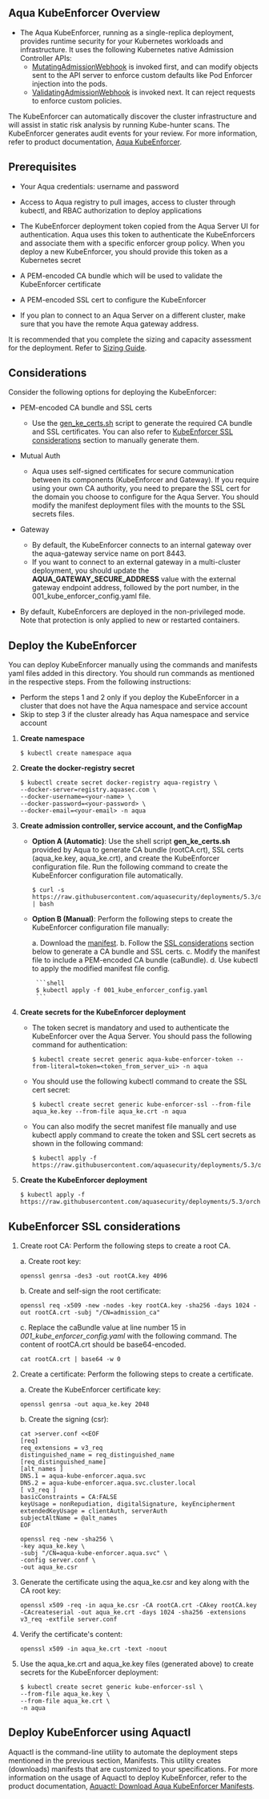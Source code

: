 ## Aqua KubeEnforcer Overview

- The Aqua KubeEnforcer, running as a single-replica deployment, provides runtime security for your Kubernetes workloads and infrastructure. It uses the following Kubernetes native Admission Controller APIs:
  - [MutatingAdmissionWebhook](https://kubernetes.io/docs/reference/access-authn-authz/admission-controllers/#mutatingadmissionwebhook) is invoked first, and can modify objects sent to the API server to enforce custom defaults like Pod Enforcer injection into the pods.
  - [ValidatingAdmissionWebhook](https://kubernetes.io/docs/reference/access-authn-authz/admission-controllers/#validatingadmissionwebhook) is invoked next. It can reject requests to enforce custom policies.

The KubeEnforcer can automatically discover the cluster infrastructure and will assist in static risk analysis by running Kube-hunter scans. The KubeEnforcer generates audit events for your review. For more information, refer to product documentation, [Aqua KubeEnforcer](https://docs.aquasec.com/docs/kubeenforcer).

## Prerequisites

- Your Aqua credentials: username and password

- Access to Aqua registry to pull images, access to cluster through kubectl, and RBAC authorization to deploy applications

- The KubeEnforcer deployment token copied from the Aqua Server UI for authentication. Aqua uses this token to authenticate the KubeEnforcers and associate them with a specific enforcer group policy. When you deploy a new KubeEnforcer, you should provide this token as a Kubernetes secret

- A PEM-encoded CA bundle which will be used to validate the KubeEnforcer certificate

- A PEM-encoded SSL cert to configure the KubeEnforcer

- If you plan to connect to an Aqua Server on a different cluster, make sure that you have the remote Aqua gateway address.

It is recommended that you complete the sizing and capacity assessment for the deployment. Refer to [Sizing Guide](https://docs.aquasec.com/docs/sizing-guide).

## Considerations

Consider the following options for deploying the KubeEnforcer:

- PEM-encoded CA bundle and SSL certs
  - Use the [gen_ke_certs.sh](https://github.com/KoppulaRajender/deployments/tree/6.5_dev/2_enforcers/kube_enforcer/manifests/kube-enforcer/gen_ke_certs.sh) script to generate the required CA bundle and SSL certificates. You can also refer to [KubeEnforcer SSL considerations](#kubeenforcer-ssl-considerations) section to manually generate them.

- Mutual Auth
  - Aqua uses self-signed certificates for secure communication between its components (KubeEnforcer and Gateway). If you require using your own CA authority, you need to prepare the SSL cert for the domain you choose to configure for the Aqua Server. You should modify the manifest deployment files with the mounts to the SSL secrets files.

- Gateway
  - By default, the KubeEnforcer connects to an internal gateway over the aqua-gateway service name on port 8443.
  - If you want to connect to an external gateway in a multi-cluster deployment, you should update the **AQUA_GATEWAY_SECURE_ADDRESS** value with the external gateway endpoint address, followed by the port number, in the 001_kube_enforcer_config.yaml file.

- By default, KubeEnforcers are deployed in the non-privileged mode. Note that protection is only applied to new or restarted containers.

## Deploy the KubeEnforcer

You can deploy KubeEnforcer manually using the commands and manifests yaml files added in this directory. You should run commands as mentioned in the respective steps. From the following instructions:
* Perform the steps 1 and 2 only if you deploy the KubeEnforcer in a cluster that does not have the Aqua namespace and service account
* Skip to step 3 if the cluster already has Aqua namespace and service account

1. **Create namespace**

   ```SHELL
   $ kubectl create namespace aqua
   ```

2. **Create the docker-registry secret**

   ```shell
   $ kubectl create secret docker-registry aqua-registry \
   --docker-server=registry.aquasec.com \
   --docker-username=<your-name> \
   --docker-password=<your-password> \
   --docker-email=<your-email> -n aqua
   ```

3. **Create admission controller, service account, and the ConfigMap**
   - **Option A (Automatic)**: Use the shell script **gen_ke_certs.sh** provided by Aqua to generate CA bundle (rootCA.crt), SSL certs (aqua_ke.key, aqua_ke.crt), and create the KubeEnforcer configuration file. Run the following command to create the KubeEnforcer configuration file automatically.
        
        ```shell
        $ curl -s https://raw.githubusercontent.com/aquasecurity/deployments/5.3/orchestrators/kubernetes/manifests/aqua_csp_009_enforcer/kube_enforcer/gen_ke_certs.sh | bash
        ```
   - **Option B (Manual)**: Perform the following steps to create the KubeEnforcer configuration file manually:
  
        a. Download the [manifest](https://raw.githubusercontent.com/aquasecurity/deployments/5.3/orchestrators/kubernetes/manifests/aqua_csp_009_enforcer/kube_enforcer/001_kube_enforcer_config.yaml).
        b. Follow the [SSL considerations](#kubeenforcer-ssl-considerations) section below to generate a CA bundle and SSL certs.
        c. Modify the manifest file to include a PEM-encoded CA bundle (caBundle).
        d. Use kubectl to apply the modified manifest file config.
        
          ```shell
          $ kubectl apply -f 001_kube_enforcer_config.yaml
          ```

4.  **Create secrets for the KubeEnforcer deployment** 

    * The token secret is mandatory and used to authenticate the KubeEnforcer over the Aqua Server. You should pass the following command for authentication:

      ```shell
      $ kubectl create secret generic aqua-kube-enforcer-token --from-literal=token=<token_from_server_ui> -n aqua
      ```
    * You should use the following kubectl command to create the SSL cert secret:
    
      ```shell
      $ kubectl create secret generic kube-enforcer-ssl --from-file aqua_ke.key --from-file aqua_ke.crt -n aqua
      ```

    * You can also modify the secret manifest file manually and use kubectl apply command to create the token and SSL cert secrets as shown in the following command:

      ```shell
      $ kubectl apply -f https://raw.githubusercontent.com/aquasecurity/deployments/5.3/orchestrators/kubernetes/manifests/aqua_csp_009_enforcer/kube_enforcer/002_kube_enforcer_secrets.yaml
      ```

5. **Create the KubeEnforcer deployment**

   ```shell
   $ kubectl apply -f https://raw.githubusercontent.com/aquasecurity/deployments/5.3/orchestrators/kubernetes/manifests/aqua_csp_009_enforcer/kube_enforcer/003_kube_enforcer_deploy.yaml
   ```

## KubeEnforcer SSL considerations

1. Create root CA: Perform the following steps to create a root CA.

    a. Create root key:

     ```shell
     openssl genrsa -des3 -out rootCA.key 4096
     ```

    b. Create and self-sign the root certificate:

     ```shell
     openssl req -x509 -new -nodes -key rootCA.key -sha256 -days 1024 -out rootCA.crt -subj "/CN=admission_ca"
     ```

    c. Replace the caBundle value at line number 15 in *001_kube_enforcer_config.yaml* with the following command. The content of rootCA.crt should be base64-encoded.

     ```shell
     cat rootCA.crt | base64 -w 0
     ```

2. Create a certificate: Perform the following steps to create a certificate.

    a. Create the KubeEnforcer certificate key:

     ```shell
     openssl genrsa -out aqua_ke.key 2048
     ```

    b. Create the signing (csr):

     ```shell
     cat >server.conf <<EOF
     [req]
     req_extensions = v3_req
     distinguished_name = req_distinguished_name
     [req_distinguished_name]
     [alt_names ]
     DNS.1 = aqua-kube-enforcer.aqua.svc
     DNS.2 = aqua-kube-enforcer.aqua.svc.cluster.local
     [ v3_req ]
     basicConstraints = CA:FALSE
     keyUsage = nonRepudiation, digitalSignature, keyEncipherment
     extendedKeyUsage = clientAuth, serverAuth
     subjectAltName = @alt_names
     EOF
     ```

     ```shell
     openssl req -new -sha256 \
     -key aqua_ke.key \
     -subj "/CN=aqua-kube-enforcer.aqua.svc" \
     -config server.conf \
     -out aqua_ke.csr
     ```

3. Generate the certificate using the aqua_ke.csr and key along with the CA root key:

   ```shell
   openssl x509 -req -in aqua_ke.csr -CA rootCA.crt -CAkey rootCA.key -CAcreateserial -out aqua_ke.crt -days 1024 -sha256 -extensions v3_req -extfile server.conf 
   ``` 

4. Verify the certificate's content:

   ```shell
   openssl x509 -in aqua_ke.crt -text -noout
   ```

5. Use the aqua_ke.crt and aqua_ke.key files (generated above) to create secrets for the KubeEnforcer deployment:

   ```shell
   $ kubectl create secret generic kube-enforcer-ssl \
   --from-file aqua_ke.key \
   --from-file aqua_ke.crt \
   -n aqua
   ```
## Deploy KubeEnforcer using Aquactl
Aquactl is the command-line utility to automate the deployment steps mentioned in the previous section, Manifests. This utility creates (downloads) manifests that are customized to your specifications. For more information on the usage of Aquactl to deploy KubeEnforcer, refer to the product documentation, [Aquactl: Download Aqua KubeEnforcer Manifests](https://docs.aquasec.com/docs/aquactl-download-manifests-kubeenforcer).
